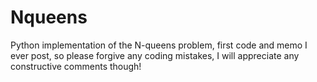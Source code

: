 # Nqueens
Python implementation of the N-queens problem, first code and memo I ever post, so please forgive any coding mistakes, I will appreciate any constructive comments though!

